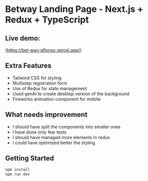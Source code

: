# Betway Landing Page - Next.js + Redux + TypeScript

## Live demo:
(https://bet-way-alfonso.vercel.app/)

## Extra Features
- Tailwind CSS for styling
- Multistep registration form
- Use of Redux for state management
- Used genAI to create desktop version of the background
- Fireworks animation component for mobile

## What needs improvement
- I should have split the components into smaller ones
- I have done only few tests
- I should have managed more elements in redux
- I could have optimized better the styling

## Getting Started
```bash
npm install
npm run dev
```



